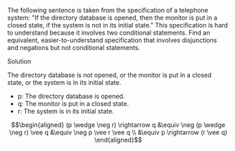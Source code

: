 The following sentence is taken from the specification of a telephone system: "If the directory database is opened, then the monitor is put in a closed state, if the system is not in its initial state." This specification is hard to understand because it involves two conditional statements. Find an equivalent, easier-to-understand specification that involves disjunctions and negations but not conditional statements.

Solution

The directory database is not opened, or the monitor is put in a closed state, or the system is in its initial state.

+ p: The directory database is opened.
+ q: The monitor is put in a closed state.
+ r: The system is in its initial state.

$$\begin{aligned}
(p \wedge \neg r) \rightarrow q 
&\equiv \neg (p \wedge \neg r) \vee q 
&\equiv \neg p \vee r \vee q \\
&\equiv p \rightarrow (r \vee q)
\end{aligned}$$